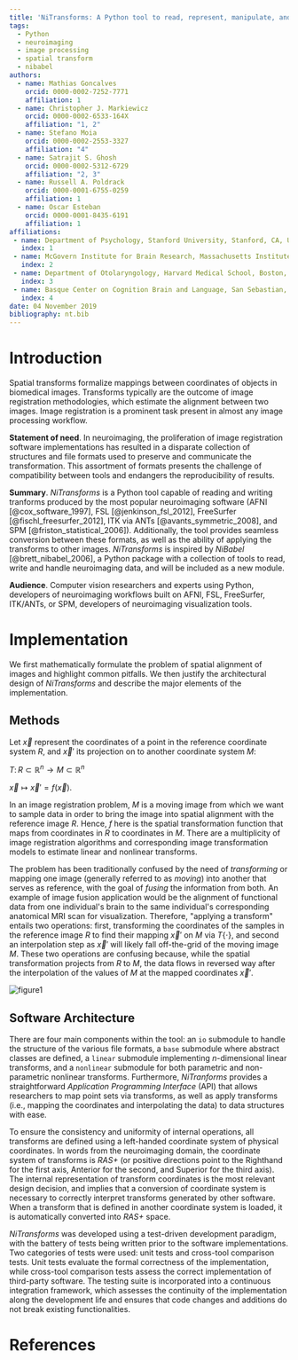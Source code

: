 ```yaml
---
title: 'NiTransforms: A Python tool to read, represent, manipulate, and apply $n$-dimensional spatial transforms'
tags:
  - Python
  - neuroimaging
  - image processing
  - spatial transform
  - nibabel
authors:
  - name: Mathias Goncalves
    orcid: 0000-0002-7252-7771
    affiliation: 1
  - name: Christopher J. Markiewicz
    orcid: 0000-0002-6533-164X
    affiliation: "1, 2"
  - name: Stefano Moia
    orcid: 0000-0002-2553-3327
    affiliation: "4"
  - name: Satrajit S. Ghosh
    orcid: 0000-0002-5312-6729
    affiliation: "2, 3"
  - name: Russell A. Poldrack
    orcid: 0000-0001-6755-0259
    affiliation: 1
  - name: Oscar Esteban
    orcid: 0000-0001-8435-6191
    affiliation: 1
affiliations:
 - name: Department of Psychology, Stanford University, Stanford, CA, USA
   index: 1
 - name: McGovern Institute for Brain Research, Massachusetts Institute of Technology (MIT), Cambridge, MA, USA
   index: 2
 - name: Department of Otolaryngology, Harvard Medical School, Boston, MA, USA
   index: 3
 - name: Basque Center on Cognition Brain and Language, San Sebastian, Spain
   index: 4
date: 04 November 2019
bibliography: nt.bib
---
```


# Introduction

Spatial transforms formalize mappings between coordinates of objects in biomedical images.
Transforms typically are the outcome of image registration methodologies, which estimate the alignment between two images.
Image registration is a prominent task present in almost any image processing workflow.

**Statement of need**. In neuroimaging, the proliferation of image registration software implementations has resulted in a disparate collection of structures and file formats used to preserve and communicate the transformation.
This assortment of formats presents the challenge of compatibility between tools and endangers the reproducibility of results.

**Summary**. _NiTransforms_ is a Python tool capable of reading and writing tranforms produced by the most popular neuroimaging software (AFNI [@cox_software_1997], FSL [@jenkinson_fsl_2012], FreeSurfer [@fischl_freesurfer_2012], ITK via ANTs [@avants_symmetric_2008], and SPM [@friston_statistical_2006]).
Additionally, the tool provides seamless conversion between these formats, as well as the ability of applying the transforms to other images.
_NiTransforms_ is inspired by _NiBabel_ [@brett_nibabel_2006], a Python package with a collection of tools to read, write and handle neuroimaging data, and will be included as a new module.

**Audience**. Computer vision researchers and experts using Python, developers of neuroimaging workflows built on AFNI, FSL, FreeSurfer, ITK/ANTs, or SPM, developers of neuroimaging visualization tools.

# Implementation
We first mathematically formulate the problem of spatial alignment of images and highlight common pitfalls.
We then justify the architectural design of _NiTransforms_ and describe the major elements of the implementation.

## Methods
Let $\vec{x}$ represent the coordinates of a point in the reference coordinate system $R$, and $\vec{x}'$ its projection on to another coordinate system $M$:

$T\colon R \subset \mathbb{R}^n \to M \subset \mathbb{R}^n$

$\vec{x} \mapsto \vec{x}' = f(\vec{x}).$

In an image registration problem, $M$ is a moving image from which we want to sample data in order to bring the image into spatial alignment with the reference image $R$.
Hence, $f$ here is the spatial transformation function that maps from coordinates in $R$ to coordinates in $M$.
There are a multiplicity of image registration algorithms and corresponding image transformation models to estimate linear and nonlinear transforms.

The problem has been traditionally confused by the need of _transforming_ or mapping one image (generally referred to as _moving_) into another that serves as reference, with the goal of _fusing_ the information from both.
An example of image fusion application would be the alignment of functional data from one individual's brain to the same individual's corresponding anatomical MRI scan for visualization.
Therefore, "applying a transform" entails two operations: first, transforming the coordinates of the samples in the reference image $R$ to find their mapping $\vec{x}'$ on $M$ via $T\{\cdot\}$, and second an interpolation step as $\vec{x}'$ will likely fall off-the-grid of the moving image $M$.
These two operations are confusing because, while the spatial transformation projects from $R$ to $M$, the data flows in reversed way after the interpolation of the values of $M$ at the mapped coordinates $\vec{x}'$.

![figure1](https://github.com/poldracklab/nitransforms/raw/master/docs/_static/figure1-joss.png "Figure 1: Resampling a 3D image via a spatial transform to fuse the information of one into another image.")

## Software Architecture

There are four main components within the tool: an `io` submodule to handle the structure of the various file formats, a `base` submodule where abstract classes are defined, a `linear` submodule implementing $n$-dimensional linear transforms, and a `nonlinear` submodule for both parametric and non-parametric nonlinear transforms.
Furthermore, _NiTranforms_ provides a straightforward _Application Programming Interface_ (API) that allows researchers to map point sets via transforms, as well as apply transforms (i.e., mapping the coordinates and interpolating the data) to data structures with ease.

To ensure the consistency and uniformity of internal operations, all transforms are defined using a left-handed coordinate system of physical coordinates.
In words from the neuroimaging domain, the coordinate system of transforms is _RAS+_ (or positive directions point to the Righthand for the first axis, Anterior for the second, and Superior for the third axis).
The internal representation of transform coordinates is the most relevant design decision, and implies that a conversion of coordinate system is necessary to correctly interpret transforms generated by other software.
When a transform that is defined in another coordinate system is loaded, it is automatically converted into _RAS+_ space.

_NiTransforms_ was developed using a test-driven development paradigm, with the
battery of tests being written prior to the software implementations.
Two categories of tests were used: unit tests and cross-tool comparison tests.
Unit tests evaluate the formal correctness of the implementation, while cross-tool
comparison tests assess the correct implementation of third-party software.
The testing suite is incorporated into a continuous integration framework, which assesses the continuity of the implementation along the development life and ensures that code changes and additions do not break existing functionalities.

# References
